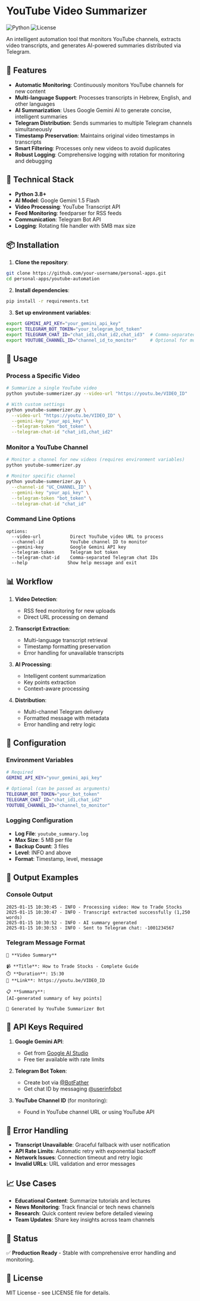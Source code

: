 # YouTube Video Summarizer

![Python](https://img.shields.io/badge/python-v3.8+-blue.svg)
![License](https://img.shields.io/badge/license-MIT-blue.svg)

An intelligent automation tool that monitors YouTube channels, extracts video transcripts, and generates AI-powered summaries distributed via Telegram.

## 🎯 Features

- **Automatic Monitoring**: Continuously monitors YouTube channels for new content
- **Multi-language Support**: Processes transcripts in Hebrew, English, and other languages
- **AI Summarization**: Uses Google Gemini AI to generate concise, intelligent summaries
- **Telegram Distribution**: Sends summaries to multiple Telegram channels simultaneously
- **Timestamp Preservation**: Maintains original video timestamps in transcripts
- **Smart Filtering**: Processes only new videos to avoid duplicates
- **Robust Logging**: Comprehensive logging with rotation for monitoring and debugging

## 🔧 Technical Stack

- **Python 3.8+**
- **AI Model**: Google Gemini 1.5 Flash
- **Video Processing**: YouTube Transcript API
- **Feed Monitoring**: feedparser for RSS feeds
- **Communication**: Telegram Bot API
- **Logging**: Rotating file handler with 5MB max size

## 📦 Installation

1. **Clone the repository**:
```bash
git clone https://github.com/your-username/personal-apps.git
cd personal-apps/youtube-automation
```

2. **Install dependencies**:
```bash
pip install -r requirements.txt
```

3. **Set up environment variables**:
```bash
export GEMINI_API_KEY="your_gemini_api_key"
export TELEGRAM_BOT_TOKEN="your_telegram_bot_token"
export TELEGRAM_CHAT_ID="chat_id1,chat_id2,chat_id3"  # Comma-separated for multiple channels
export YOUTUBE_CHANNEL_ID="channel_id_to_monitor"     # Optional for monitoring mode
```

## 🚀 Usage

### Process a Specific Video
```bash
# Summarize a single YouTube video
python youtube-summerizer.py --video-url "https://youtu.be/VIDEO_ID"

# With custom settings
python youtube-summerizer.py \
  --video-url "https://youtu.be/VIDEO_ID" \
  --gemini-key "your_api_key" \
  --telegram-token "bot_token" \
  --telegram-chat-id "chat_id1,chat_id2"
```

### Monitor a YouTube Channel
```bash
# Monitor a channel for new videos (requires environment variables)
python youtube-summerizer.py

# Monitor specific channel
python youtube-summerizer.py \
  --channel-id "UC_CHANNEL_ID" \
  --gemini-key "your_api_key" \
  --telegram-token "bot_token" \
  --telegram-chat-id "chat_id"
```

### Command Line Options
```
options:
  --video-url           Direct YouTube video URL to process
  --channel-id          YouTube channel ID to monitor
  --gemini-key          Google Gemini API key
  --telegram-token      Telegram bot token
  --telegram-chat-id    Comma-separated Telegram chat IDs
  --help               Show help message and exit
```

## 📊 Workflow

1. **Video Detection**: 
   - RSS feed monitoring for new uploads
   - Direct URL processing on demand

2. **Transcript Extraction**:
   - Multi-language transcript retrieval
   - Timestamp formatting preservation
   - Error handling for unavailable transcripts

3. **AI Processing**:
   - Intelligent content summarization
   - Key points extraction
   - Context-aware processing

4. **Distribution**:
   - Multi-channel Telegram delivery
   - Formatted message with metadata
   - Error handling and retry logic

## 🔧 Configuration

### Environment Variables
```bash
# Required
GEMINI_API_KEY="your_gemini_api_key"

# Optional (can be passed as arguments)
TELEGRAM_BOT_TOKEN="your_bot_token"
TELEGRAM_CHAT_ID="chat_id1,chat_id2"
YOUTUBE_CHANNEL_ID="channel_to_monitor"
```

### Logging Configuration
- **Log File**: `youtube_summary.log`
- **Max Size**: 5 MB per file
- **Backup Count**: 3 files
- **Level**: INFO and above
- **Format**: Timestamp, level, message

## 📝 Output Examples

### Console Output
```
2025-01-15 10:30:45 - INFO - Processing video: How to Trade Stocks
2025-01-15 10:30:47 - INFO - Transcript extracted successfully (1,250 words)
2025-01-15 10:30:52 - INFO - AI summary generated
2025-01-15 10:30:53 - INFO - Sent to Telegram chat: -1001234567
```

### Telegram Message Format
```
🎥 **Video Summary**

📹 **Title**: How to Trade Stocks - Complete Guide
⏱️ **Duration**: 15:30
🔗 **Link**: https://youtu.be/VIDEO_ID

📋 **Summary**:
[AI-generated summary of key points]

🤖 Generated by YouTube Summarizer Bot
```

## 🔐 API Keys Required

1. **Google Gemini API**: 
   - Get from [Google AI Studio](https://makersuite.google.com/app/apikey)
   - Free tier available with rate limits

2. **Telegram Bot Token**: 
   - Create bot via [@BotFather](https://t.me/botfather)
   - Get chat ID by messaging [@userinfobot](https://t.me/userinfobot)

3. **YouTube Channel ID** (for monitoring):
   - Found in YouTube channel URL or using YouTube API

## 🚦 Error Handling

- **Transcript Unavailable**: Graceful fallback with user notification
- **API Rate Limits**: Automatic retry with exponential backoff
- **Network Issues**: Connection timeout and retry logic
- **Invalid URLs**: URL validation and error messages

## 📈 Use Cases

- **Educational Content**: Summarize tutorials and lectures
- **News Monitoring**: Track financial or tech news channels
- **Research**: Quick content review before detailed viewing
- **Team Updates**: Share key insights across team channels

## 🚦 Status

✅ **Production Ready** - Stable with comprehensive error handling and monitoring.

## 📜 License

MIT License - see LICENSE file for details.
